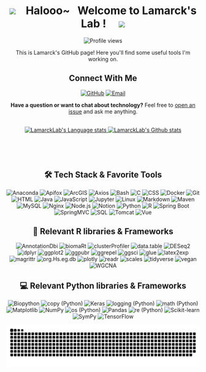 <div align="center">

  # <img src="https://emojis.slackmojis.com/emojis/images/1531849430/4246/blob-sunglasses.gif?1531849430" width="20"/> &nbsp; &nbsp;Halooo~ &nbsp; Welcome to Lamarck's Lab !  &nbsp; &nbsp; <img src="https://emojis.slackmojis.com/emojis/images/1531849430/4246/blob-sunglasses.gif?1531849430" width="20"/>
  ![Profile views](https://komarev.com/ghpvc/?username=LamarckLab&color=brightgreen)

  This is Lamarck's GitHub page! Here you'll find some useful tools I'm working on.

  ## Connect With Me
  [![GitHub](https://img.shields.io/badge/GitHub-LamarckLab-black?style=flat-square&logo=github)](https://github.com/LamarckLab)
  [![Email](https://img.shields.io/badge/Email-lamarckLab@163.com-red?style=flat-square&logo=gmail)](mailto:lamarckLab@163.com)

  **Have a question or want to chat about technology?** Feel free to [open an issue](https://github.com/LamarckLab/LamarckLab/issues) and ask me anything.

  <br>
  

<!--The best color: gruvbox-->

<div align="center"> 

<a href="https://github.com/LamarckLab/github-readme-stats#gh-dark-mode-only">
<img height=220 src="https://github-readme-stats-git-masterrstaa-rickstaa.vercel.app/api/top-langs/?username=LamarckLab&layout=compact&langs_count=12&hide_border=true&role=owner,collaborator&theme=gruvbox&bg_color=000000#gh-dark-mode-only" alt="LamarckLab's Language stats" />
</a>

<a href="https://github.com/LamarckLab/github-readme-stats#gh-dark-mode-only">
<img height=220 src="https://github-readme-stats-git-masterrstaa-rickstaa.vercel.app/api?username=LamarckLab&show_icons=true&line_height=28&hide_border=true&card_width=347&include_all_commits=true&role=owner,collaborator&rank_icon=percentile&exclude_repo=github-readme-stats&theme=gruvbox&bg_color=000000#gh-dark-mode-only" alt="LamarckLab's Github stats"/>
</a>


<p align="center">
<br>
<img title="" src="https://github-readme-activity-graph.vercel.app/graph?username=LamarckLab&theme=merko"/>
<br>
<img title="" src="https://prv-readme-streak.dpip.lol/?user=LamarckLab&theme=midnight-purple&hide_border=true&stroke=f53b3b"/>  
</p>

</div>


  <h2>🛠️ Tech Stack & Favorite Tools</h2>
    <p>
      <img alt="Anaconda" src="https://img.shields.io/badge/Anaconda-42B029.svg?logo=anaconda&logoColor=white"/>
      <img alt="Apifox" src="https://img.shields.io/badge/Apifox-FF7133.svg?logo=apifox&logoColor=white"/>
      <img alt="ArcGIS" src="https://img.shields.io/badge/ArcGIS-0079C1.svg?logo=arcgis&logoColor=white"/>
      <img alt="Axios" src="https://img.shields.io/badge/Axios-5A29E4.svg?logo=axios&logoColor=white"/>
      <img alt="Bash" src="https://img.shields.io/badge/Bash-121011.svg?logo=gnu-bash&logoColor=white"/>
      <img alt="C" src="https://custom-icon-badges.demolab.com/badge/C-03599C.svg?logo=c-in-hexagon&logoColor=white"/>
      <img alt="CSS" src="https://img.shields.io/badge/CSS-1572B6.svg?logo=css3&logoColor=white"/>
      <img alt="Docker" src="https://img.shields.io/badge/Docker-2496ED.svg?logo=docker&logoColor=white"/>
      <img alt="Git" src="https://img.shields.io/badge/Git-F05033.svg?logo=git&logoColor=white"/>
      <img alt="HTML" src="https://img.shields.io/badge/HTML-E34F26.svg?logo=html5&logoColor=white"/>
      <img alt="Java" src="https://custom-icon-badges.demolab.com/badge/Java-007396.svg?logo=java&logoColor=white"/>
      <img alt="JavaScript" src="https://img.shields.io/badge/JavaScript-F7DF1E.svg?logo=javascript&logoColor=black"/>
      <img alt="Jupyter" src="https://img.shields.io/badge/Jupyter-F37626.svg?logo=Jupyter&logoColor=white"/>
      <img alt="Linux" src="https://img.shields.io/badge/Linux-FCC624.svg?logo=linux&logoColor=black"/>
      <img alt="Markdown" src="https://img.shields.io/badge/Markdown-000000.svg?logo=markdown&logoColor=white"/>
      <img alt="Maven" src="https://img.shields.io/badge/Maven-C71A36.svg?logo=apache-maven&logoColor=white"/>
      <img alt="MySQL" src="https://img.shields.io/badge/MySQL-005C84.svg?logo=mysql&logoColor=white"/>
      <img alt="Nginx" src="https://img.shields.io/badge/Nginx-009639.svg?logo=nginx&logoColor=white"/>
      <img alt="Node.js" src="https://img.shields.io/badge/Node.js-339933.svg?logo=node.js&logoColor=white"/>
      <img alt="Notion" src="https://img.shields.io/badge/Notion-000000.svg?logo=notion&logoColor=white"/>
      <img alt="Python" src="https://img.shields.io/badge/Python-14354C.svg?logo=python&logoColor=white"/>
      <img alt="R" src="https://img.shields.io/badge/R-276DC3.svg?logo=R&logoColor=white"/>
      <img alt="Spring Boot" src="https://img.shields.io/badge/Spring%20Boot-6DB33F?logo=springboot&logoColor=white"/>
      <img alt="SpringMVC" src="https://img.shields.io/badge/SpringMVC-6DB33F.svg?logo=spring&logoColor=white"/>
      <img alt="SQL" src="https://custom-icon-badges.demolab.com/badge/SQL-025E8C.svg?logo=database&logoColor=white"/>
      <img alt="Tomcat" src="https://img.shields.io/badge/Tomcat-F8DC75.svg?logo=apache-tomcat&logoColor=black"/>
      <img alt="Vue" src="https://img.shields.io/badge/Vue-4FC08D?logo=vue.js&logoColor=white"/>
    </p>

  <h2>🧰 Relevant R libraries & Frameworks</h2>
<p>
  <img alt="AnnotationDbi" src="https://img.shields.io/badge/AnnotationDbi-6A3D9A.svg?logo=r&logoColor=white"/>
  <img alt="biomaRt" src="https://img.shields.io/badge/biomaRt-FF7F00.svg?logo=r&logoColor=white"/>
  <img alt="clusterProfiler" src="https://img.shields.io/badge/clusterProfiler-1B9E77.svg?logo=r&logoColor=white"/>
  <img alt="data.table" src="https://img.shields.io/badge/data.table-D95F02.svg?logo=r&logoColor=white"/>
  <img alt="DESeq2" src="https://img.shields.io/badge/DESeq2-E6AB02.svg?logo=r&logoColor=white"/>
  <img alt="dplyr" src="https://img.shields.io/badge/dplyr-A6761D.svg?logo=r&logoColor=white"/>
  <img alt="ggplot2" src="https://img.shields.io/badge/ggplot2-4C72B0.svg?logo=r&logoColor=white"/>
  <img alt="ggpubr" src="https://img.shields.io/badge/ggpubr-F39C12.svg?logo=r&logoColor=white"/>
  <img alt="ggrepel" src="https://img.shields.io/badge/ggrepel-9B59B6.svg?logo=r&logoColor=white"/>
  <img alt="ggsci" src="https://img.shields.io/badge/ggsci-C0392B.svg?logo=r&logoColor=white"/>
  <img alt="glue" src="https://img.shields.io/badge/glue-16A085.svg?logo=r&logoColor=white"/>
  <img alt="latex2exp" src="https://img.shields.io/badge/latex2exp-2980B9.svg?logo=r&logoColor=white"/>
  <img alt="magrittr" src="https://img.shields.io/badge/magrittr-D81B60.svg?logo=r&logoColor=white"/>
  <img alt="org.Hs.eg.db" src="https://img.shields.io/badge/org.Hs.eg.db-27AE60.svg?logo=r&logoColor=white"/>
  <img alt="plotly" src="https://img.shields.io/badge/plotly-FF6F61.svg?logo=plotly&logoColor=white"/>
  <img alt="readr" src="https://img.shields.io/badge/readr-C71585.svg?logo=r&logoColor=white"/>
  <img alt="scales" src="https://img.shields.io/badge/scales-2E86C1.svg?logo=r&logoColor=white"/>
  <img alt="tidyverse" src="https://img.shields.io/badge/tidyverse-D35400.svg?logo=tidyverse&logoColor=white"/>
  <img alt="vegan" src="https://img.shields.io/badge/vegan-1ABC9C.svg?logo=r&logoColor=white"/>
  <img alt="WGCNA" src="https://img.shields.io/badge/WGCNA-34495E.svg?logo=r&logoColor=white"/>
</p>



  <h2>💻 Relevant Python libraries & Frameworks</h2>
<p>
  <img alt="Biopython" src="https://img.shields.io/badge/Biopython-0099FF.svg?logo=python&logoColor=white"/>
  <img alt="copy (Python)" src="https://img.shields.io/badge/copy-FFD43B.svg?logo=python&logoColor=white"/>
  <img alt="Keras" src="https://img.shields.io/badge/Keras-D00000.svg?logo=keras&logoColor=white"/>
  <img alt="logging (Python)" src="https://img.shields.io/badge/logging-4B8BBE.svg?logo=python&logoColor=white"/>
  <img alt="math (Python)" src="https://img.shields.io/badge/math-306998.svg?logo=python&logoColor=white"/>
  <img alt="Matplotlib" src="https://img.shields.io/badge/Matplotlib-007ACC.svg?logo=plotly&logoColor=white"/>
  <img alt="NumPy" src="https://img.shields.io/badge/NumPy-013243.svg?logo=numpy&logoColor=white"/>
  <img alt="os (Python)" src="https://img.shields.io/badge/os-FFE873.svg?logo=python&logoColor=white"/>
  <img alt="Pandas" src="https://img.shields.io/badge/Pandas-150458.svg?logo=pandas&logoColor=white"/>
  <img alt="re (Python)" src="https://img.shields.io/badge/re-646464.svg?logo=python&logoColor=white"/>
  <img alt="Scikit-learn" src="https://img.shields.io/badge/Scikit--learn-F7931E.svg?logo=scikit-learn&logoColor=white"/>
  <img alt="SymPy" src="https://img.shields.io/badge/SymPy-3B5526.svg?logo=sympy&logoColor=white"/>
  <img alt="TensorFlow" src="https://img.shields.io/badge/TensorFlow-FF6F00.svg?logo=tensorflow&logoColor=white"/>
</p>


![](https://raw.githubusercontent.com/platane/snk/output/github-contribution-grid-snake.svg)
</div>
